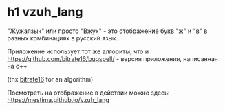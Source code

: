 h1 vzuh_lang
=====================

"Жужаязык" или просто "Вжух" - это отображение букв "ж" и "в" в разных комбинациях в русский язык.

Приложение использует тот же алгоритм, что и https://github.com/bitrate16/bugspell/ - версия приложения, написанная на c++

(thx [bitrate16](https://github.com/bitrate16/) for an algorithm)

Посмотреть на отображение в действии можно здесь:
https://mestima.github.io/vzuh_lang
